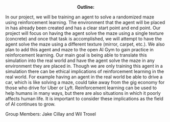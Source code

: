   <div align=center>
    </h1><span><b>Outline:</b></span></h1>
    

  </div>
 
 <div align=left> 
    <p>
      In our project, we will be training an agent to solve a randomized maze using reinforcement learning. The environment that the agent will be placed in has already been created and has a clear start point and end point. Our project will focus on having the agent solve the maze using a single texture (concrete) and once that task is accomplished, we will attempt to have the agent solve the maze using a different texture (mirror, carpet, etc.). We also plan to add this agent and maze to the open AI Gym to gain practice in reinforcement learning. Our main goal is being able to translate this simulation into the real world and have the agent solve the maze in any environment they are placed in. Though we are only training this agent in a simulation there can be ethical implications of reinforcement learning in the real world. For example having an agent in the real world be able to drive a car, which is like solving a maze, could take away from the gig economy for those who drive for Uber or Lyft. Reinforcement learning can be used to help humans in many ways, but there are also situations in which it poorly affects human life. It is important to consider these implications as the field of AI continues to grow.
    </p>
 </div>
  

Group Members: Jake Cillay and Wil Troxel


